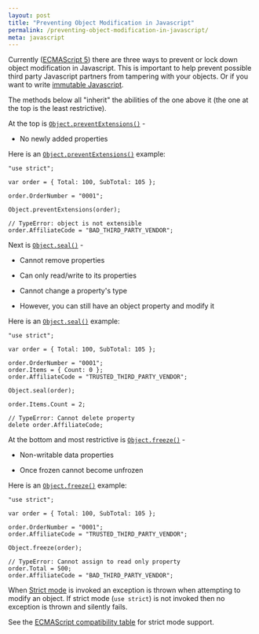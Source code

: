 ```yaml
---
layout: post
title: "Preventing Object Modification in Javascript"
permalink: /preventing-object-modification-in-javascript/
meta: javascript
---
```

Currently ([ECMAScript 5](http://www.ecmascript.org/docs.php)) there are three ways to prevent or lock down object modification in Javascript.  This is important to help prevent possible third party Javascript partners from tampering with your objects.  Or if you want to write [immutable Javascript](https://github.com/facebook/immutable-js).

The methods below all "inherit" the abilities of the one above it (the one at the top is the least restrictive).

At the top is [```Object.preventExtensions()```](https://developer.mozilla.org/en-US/docs/Web/JavaScript/Reference/Global_Objects/Object/preventExtensions) -

* No newly added properties

Here is an [```Object.preventExtensions()```](https://developer.mozilla.org/en-US/docs/Web/JavaScript/Reference/Global_Objects/Object/preventExtensions) example:

	"use strict";

	var order = { Total: 100, SubTotal: 105 };

	order.OrderNumber = "0001";

	Object.preventExtensions(order);

	// TypeError: object is not extensible
	order.AffiliateCode = "BAD_THIRD_PARTY_VENDOR";

Next is [```Object.seal()```](https://developer.mozilla.org/en-US/docs/Web/JavaScript/Reference/Global_Objects/Object/seal) -

* Cannot remove properties

* Can only read/write to its properties

* Cannot change a property's type

* However, you can still have an object property and modify it

Here is an [```Object.seal()```](https://developer.mozilla.org/en-US/docs/Web/JavaScript/Reference/Global_Objects/Object/seal) example:

	"use strict";

	var order = { Total: 100, SubTotal: 105 };

	order.OrderNumber = "0001";
	order.Items = { Count: 0 };
	order.AffiliateCode = "TRUSTED_THIRD_PARTY_VENDOR";

	Object.seal(order);

	order.Items.Count = 2;

	// TypeError: Cannot delete property
	delete order.AffiliateCode;

At the bottom and most restrictive is [```Object.freeze()```](https://developer.mozilla.org/en-US/docs/Web/JavaScript/Reference/Global_Objects/Object/freeze) -

* Non-writable data properties

* Once frozen cannot become unfrozen

Here is an [```Object.freeze()```](https://developer.mozilla.org/en-US/docs/Web/JavaScript/Reference/Global_Objects/Object/freeze) example:

	"use strict";

	var order = { Total: 100, SubTotal: 105 };

	order.OrderNumber = "0001";
	order.AffiliateCode = "TRUSTED_THIRD_PARTY_VENDOR";

	Object.freeze(order);      

	// TypeError: Cannot assign to read only property
	order.Total = 500;
	order.AffiliateCode = "BAD_THIRD_PARTY_VENDOR";

When [Strict mode](https://developer.mozilla.org/en-US/docs/Web/JavaScript/Reference/Strict_mode) is invoked an exception is thrown when attempting to modify an object.  If strict mode (```use strict```) is not invoked then no exception is thrown and silently fails.

See the [ECMAScript compatibility table](http://kangax.github.io/compat-table/es5/) for strict mode support.
 